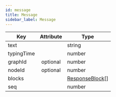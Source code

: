 ```yaml
---
id: message
title: Message
sidebar_label: Message
---
```


| Key        | Attribute | Type                                |
| ---------- | :-------: | ----------------------------------- |
| text       |           | string                              |
| typingTime |           | number                              |
| graphId    | optional  | number                              |
| nodeId     | optional  | number                              |
| blocks     |           | [ResponseBlock](./response-block)[] |
| seq        |           | number                              |